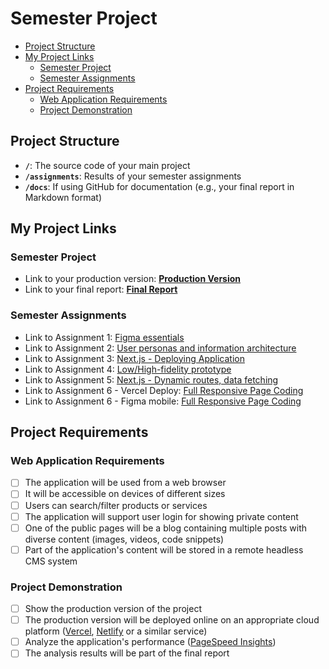 # Semester Project <!-- omit in toc -->

- [Project Structure](#project-structure)
- [My Project Links](#my-project-links)
  - [Semester Project](#semester-project)
  - [Semester Assignments](#semester-assignments)
- [Project Requirements](#project-requirements)
  - [Web Application Requirements](#web-application-requirements)
  - [Project Demonstration](#project-demonstration)

## Project Structure

- **`/`**: The source code of your main project
- **`/assignments`**: Results of your semester assignments
- **`/docs`**: If using GitHub for documentation (e.g., your final report in Markdown format)

## My Project Links

### Semester Project

- Link to your production version: [**Production Version**](https://hci-anubis.vercel.app/) <!-- Replace with actual URL -->
- Link to your final report: [**Final Report**](URL_TO_FINAL_REPORT) <!-- Replace with actual URL -->
<!-- Add more as necessary -->

### Semester Assignments

- Link to Assignment 1: [Figma essentials](https://github.com/laausic/hci/blob/master/Project%20Assignments/Anubis_figma.zip)
- Link to Assignment 2: [User personas and information architecture](https://github.com/laausic/hci/tree/master/Project%20Assignments/User%20personas%20%26%20sitemap) <!-- Replace with actual URL -->
- Link to Assignment 3: [Next.js - Deploying Application](https://hci-drab-nine.vercel.app/) <!-- Replace with actual URL -->
- Link to Assignment 4: [Low/High-fidelity prototype](https://github.com/laausic/hci/blob/master/Project%20Assignments/Anubis_hifi.png)
- Link to Assignment 5: [Next.js - Dynamic routes, data fetching](https://hci-5rq4.vercel.app/)
- Link to Assignment 6 - Vercel Deploy: [Full Responsive Page Coding](https://hci-anubis.vercel.app/)
- Link to Assignment 6 - Figma mobile: [Full Responsive Page Coding](https://github.com/laausic/hci/blob/master/anubisFigma/Discover%20Page%20Mobile.png)
<!-- Add more assignments as necessary -->

## Project Requirements

### Web Application Requirements

- [ ] The application will be used from a web browser
- [ ] It will be accessible on devices of different sizes
- [ ] Users can search/filter products or services
- [ ] The application will support user login for showing private content
- [ ] One of the public pages will be a blog containing multiple posts with diverse content (images, videos, code snippets)
- [ ] Part of the application's content will be stored in a remote headless CMS system

### Project Demonstration

- [ ] Show the production version of the project
- [ ] The production version will be deployed online on an appropriate cloud platform ([Vercel](https://vercel.com), [Netlify](https://www.netlify.com/) or a similar service)
- [ ] Analyze the application's performance ([PageSpeed Insights](https://pagespeed.web.dev/))
- [ ] The analysis results will be part of the final report
